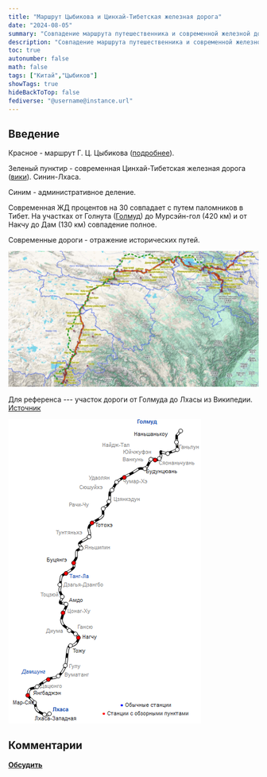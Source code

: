 ```yaml
---
title: "Маршрут Цыбикова и Цинхай-Тибетская железная дорога"
date: "2024-08-05"
summary: "Совпадение маршрута путешественника и современной железной дороги."
description: "Совпадение маршрута путешественника и современной железной дороги."
toc: true
autonumber: false
math: false
tags: ["Китай","Цыбиков"]
showTags: true
hideBackToTop: false
fediverse: "@username@instance.url"
---
```


## Введение

Красное - маршрут Г. Ц. Цыбикова ([подробнее](/notes/tsybikov-map/)).

Зеленый пунктир - современная Цинхай-Тибетская железная дорога ([вики](https://ru.wikipedia.org/wiki/%D0%A6%D0%B8%D0%BD%D1%85%D0%B0%D0%B9-%D0%A2%D0%B8%D0%B1%D0%B5%D1%82%D1%81%D0%BA%D0%B0%D1%8F_%D0%B6%D0%B5%D0%BB%D0%B5%D0%B7%D0%BD%D0%B0%D1%8F_%D0%B4%D0%BE%D1%80%D0%BE%D0%B3%D0%B0)). Синин-Лхаса.

Синим - административное деление.

Современная ЖД процентов на 30 совпадает с путем паломников в Тибет. На участках от Голнута ([Голмуд](https://ru.wikipedia.org/wiki/%D0%93%D0%BE%D0%BB%D0%BC%D1%83%D0%B4)) до Мурсэйн-гол (420 км) и от Накчу до Дам (130 км) совпадение полное. 

Современные дороги - отражение исторических путей.

![tsinhai-railroad-tsybikov.jpg](tsinhai-railroad-tsybikov.jpg "Подложка --- Google Terrain.")

Для референса --- участок дороги от Голмуда до Лхасы из Википедии. [Источник](https://ru.wikipedia.org/wiki/%D0%A6%D0%B8%D0%BD%D1%85%D0%B0%D0%B9-%D0%A2%D0%B8%D0%B1%D0%B5%D1%82%D1%81%D0%BA%D0%B0%D1%8F_%D0%B6%D0%B5%D0%BB%D0%B5%D0%B7%D0%BD%D0%B0%D1%8F_%D0%B4%D0%BE%D1%80%D0%BE%D0%B3%D0%B0#Gif-%D0%B0%D0%BD%D0%B8%D0%BC%D0%B0%D1%86%D0%B8%D1%8F)

![tsinhai-railroad-wiki.png](tsinhai-railroad-wiki.png)

## Комментарии

[**Обсудить**](https://t.me/answer42geo/30)
